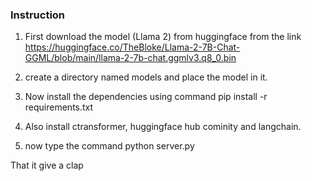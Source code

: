 ### Instruction
1. First download the model (Llama 2) from huggingface from the link https://huggingface.co/TheBloke/Llama-2-7B-Chat-GGML/blob/main/llama-2-7b-chat.ggmlv3.q8_0.bin 

2. create a directory named models and place the model in it.

3. Now install the dependencies using command pip install -r requirements.txt

4. Also install ctransformer, huggingface hub cominity and langchain.

5. now type the command python server.py 

That it give a clap